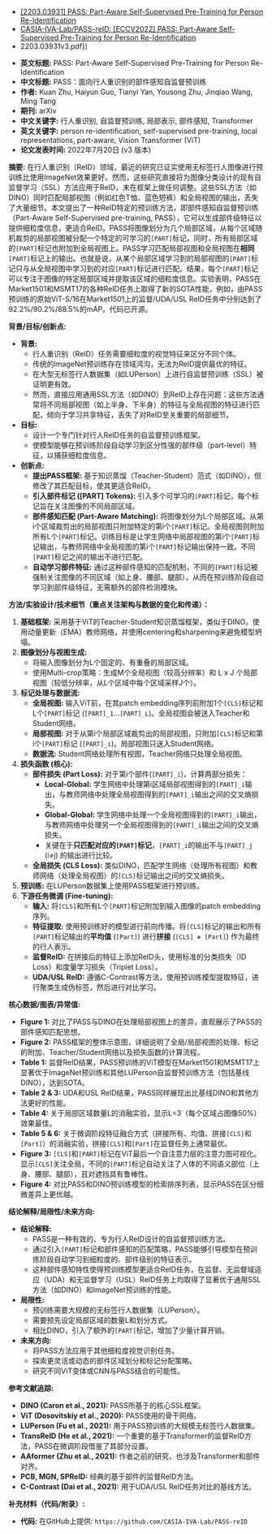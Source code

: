 - [[2203.03931] PASS: Part-Aware Self-Supervised Pre-Training for Person Re-Identification](https://ar5iv.labs.arxiv.org/html/2203.03931#:~:text=In%20this%20paper%2C%20we%20propose%20a%20ReID-specific%20pre-training,to%20offer%20fine-grained%20information%20and%20is%20more%20s)
- [CASIA-IVA-Lab/PASS-reID: [ECCV2022] PASS: Part-Aware Self-Supervised Pre-Training for Person Re-Identification](https://github.com/CASIA-IVA-Lab/PASS-reID?tab=readme-ov-file)
- 2203.03931v3.pdf})



*   **英文标题:** PASS: Part-Aware Self-Supervised Pre-Training for Person Re-Identification
*   **中文标题:** PASS：面向行人重识别的部件感知自监督预训练
*   **作者:** Kuan Zhu, Haiyun Guo, Tianyi Yan, Yousong Zhu, Jinqiao Wang, Ming Tang
*   **期刊:** arXiv
*   **中文关键字:** 行人重识别, 自监督预训练, 局部表示, 部件感知, Transformer
*   **英文关键字:** person re-identification, self-supervised pre-training, local representations, part-aware, Vision Transformer (ViT)
*   **论文发表时间:** 2022年7月20日 (v3 版本)

**摘要:**
在行人重识别（ReID）领域，最近的研究已证实使用无标签行人图像进行预训练比使用ImageNet效果更好。然而，这些研究直接将为图像分类设计的现有自监督学习（SSL）方法应用于ReID，未在框架上做任何调整。这些SSL方法（如DINO）同时匹配局部视图（例如红色T恤、蓝色短裤）和全局视图的输出，丢失了大量细节。本文提出了一种ReID特定的预训练方法，即部件感知自监督预训练（Part-Aware Self-Supervised pre-training, PASS），它可以生成部件级特征以提供细粒度信息，更适合ReID。PASS将图像划分为几个局部区域，从每个区域随机裁剪的局部视图被分配一个特定的可学习的`[PART]`标记。同时，所有局部区域的`[PART]`标记也附加到全局视图上。PASS学习匹配局部视图和全局视图在**相同**`[PART]`标记上的输出。也就是说，从某个局部区域学习到的局部视图的`[PART]`标记只与从全局视图中学习到的对应`[PART]`标记进行匹配。结果，每个`[PART]`标记可以专注于图像的特定局部区域并提取该区域的细粒度信息。实验表明，PASS在Market1501和MSMT17的各种ReID任务上取得了新的SOTA性能，例如，由PASS预训练的原始ViT-S/16在Market1501上的监督/UDA/USL ReID任务中分别达到了92.2%/90.2%/88.5%的mAP。代码已开源。

**背景/目标/创新点:**
*   **背景:**
    *   行人重识别（ReID）任务需要细粒度的视觉特征来区分不同个体。
    *   传统的ImageNet预训练存在领域鸿沟，无法为ReID提供最优的特征。
    *   在大型无标签行人数据集（如LUPerson）上进行自监督预训练（SSL）被证明更有效。
    *   然而，直接应用通用SSL方法（如DINO）到ReID上存在问题：这些方法通常将不同局部视图（如上半身、下半身）的特征与全局视图的特征进行匹配，倾向于学习共享特征，丢失了对ReID至关重要的局部细节。
*   **目标:**
    *   设计一个专门针对行人ReID任务的自监督预训练框架。
    *   使模型能够在预训练阶段自动学习到区分性强的部件级（part-level）特征，以捕获细粒度信息。
*   **创新点:**
    *   **提出PASS框架:** 基于知识蒸馏（Teacher-Student）范式（如DINO），但修改了其匹配目标，使其更适合ReID。
    *   **引入部件标记 ([PART] Tokens):** 引入多个可学习的`[PART]`标记，每个标记旨在关注图像的不同局部区域。
    *   **部件感知匹配 (Part-Aware Matching):** 将图像划分为L个局部区域。从第i个区域裁剪出的局部视图只附加特定的第i个`[PART]`标记。全局视图则附加所有L个`[PART]`标记。训练目标是让学生网络中局部视图的第i个`[PART]`标记输出，与教师网络中全局视图的第i个`[PART]`标记输出保持一致。不同`[PART]`标记之间的输出不进行匹配。
    *   **自动学习部件特征:** 通过这种部件感知的匹配机制，不同的`[PART]`标记被强制关注图像的不同区域（如上身、腰部、腿部），从而在预训练阶段自动学习到部件级特征，无需额外的部件检测模块。

**方法/实验设计/技术细节（重点关注架构与数据的变化和传递）：**
1.  **基础框架:** 采用基于ViT的Teacher-Student知识蒸馏框架，类似于DINO。使用动量更新（EMA）教师网络，并使用centering和sharpening来避免模型坍塌。
2.  **图像划分与视图生成:**
    *   将输入图像划分为L个固定的、有重叠的局部区域。
    *   使用Multi-crop策略：生成M个全局视图（较高分辨率）和 L x J 个局部视图（较低分辨率，从L个区域中每个区域采样J个）。
3.  **标记处理与数据流:**
    *   **全局视图:** 输入ViT前，在其patch embedding序列前附加1个`[CLS]`标记和L个`[PART]`标记 (`[PART]_1`...`[PART]_L`)。全局视图会被送入Teacher和Student网络。
    *   **局部视图:** 对于从第i个局部区域裁剪出的局部视图，只附加`[CLS]`标记和第i个`[PART]`标记 (`[PART]_i`)。局部视图只送入Student网络。
    *   **数据流:** Student网络处理所有视图，Teacher网络只处理全局视图。
4.  **损失函数 (核心):**
    *   **部件损失 (Part Loss):** 对于第i个部件(`[PART]_i`)，计算两部分损失：
        *   **Local-Global:** 学生网络中处理第i区域局部视图得到的`[PART]_i`输出，与教师网络中处理全局视图得到的`[PART]_i`输出之间的交叉熵损失。
        *   **Global-Global:** 学生网络中处理一个全局视图得到的`[PART]_i`输出，与教师网络中处理另一个全局视图得到的`[PART]_i`输出之间的交叉熵损失。
        *   关键在于**只匹配对应的`[PART]`标记**，`[PART]_i`的输出不与`[PART]_j` (i≠j) 的输出进行比较。
    *   **全局损失 (CLS Loss):** 类似DINO，匹配学生网络（处理所有视图）和教师网络（处理全局视图）的`[CLS]`标记输出之间的交叉熵损失。
5.  **预训练:** 在LUPerson数据集上使用PASS框架进行预训练。
6.  **下游任务微调 (Fine-tuning):**
    *   **输入:** 将`[CLS]`和所有L个`[PART]`标记附加到输入图像的patch embedding序列。
    *   **特征提取:** 使用预训练好的模型进行前向传播。将`[CLS]`标记的输出和所有`[PART]`标记输出的**平均值** (`[Part]`) 进行**拼接** (`[CLS] ⊕ [Part]`) 作为最终的行人表示。
    *   **监督ReID:** 在拼接后的特征上添加ReID头，使用标准的分类损失（ID Loss）和度量学习损失（Triplet Loss）。
    *   **UDA/USL ReID:** 遵循C-Contrast等方法，使用预训练模型提取特征，进行聚类生成伪标签，然后进行对比学习。

**核心数据/图表/异常值:**
*   **Figure 1:** 对比了PASS与DINO在处理局部视图上的差异，直观展示了PASS的部件感知匹配思想。
*   **Figure 2:** PASS框架的整体示意图，详细说明了全局/局部视图的处理、标记的附加、Teacher/Student网络以及损失函数的计算流程。
*   **Table 1:** 监督ReID结果，PASS预训练的ViT模型在Market1501和MSMT17上显著优于ImageNet预训练和其他LUPerson自监督预训练方法（包括基线DINO），达到SOTA。
*   **Table 2 & 3:** UDA和USL ReID结果，PASS同样展现出比基线DINO和其他方法更好的性能。
*   **Table 4:** 关于局部区域数量L的消融实验，显示L=3（每个区域占图像50%）效果最佳。
*   **Table 5 & 6:** 关于微调阶段特征融合方式（拼接所有、均值、拼接`[CLS]`和`[Part]`）的消融实验，拼接`[CLS]`和`[Part]`在监督任务上通常最优。
*   **Figure 3:** `[CLS]`和`[PART]`标记在ViT最后一个自注意力层的注意力图可视化。显示`[CLS]`关注全局，不同的`[PART]`标记自动关注了人体的不同语义部位（上身、腰部、腿部），且对遮挡具有鲁棒性。
*   **Figure 4:** 对比PASS和DINO预训练模型的检索排序列表，显示PASS在区分细微差异上更优越。

**结论解释/局限性/未来方向:**
*   **结论解释:**
    *   PASS是一种有效的、专为行人ReID设计的自监督预训练方法。
    *   通过引入`[PART]`标记和部件感知的匹配策略，PASS能够引导模型在预训练阶段自动学习到细粒度的、部件级别的特征表示。
    *   这种部件感知特性使得预训练模型更适合ReID任务，在监督、无监督域适应（UDA）和无监督学习（USL）ReID任务上均取得了显著优于通用SSL方法（如DINO）和ImageNet预训练的性能。
*   **局限性:**
    *   预训练需要大规模的无标签行人数据集（LUPerson）。
    *   需要预先设定局部区域的数量L和划分方式。
    *   相比DINO，引入了额外的`[PART]`标记，增加了少量计算开销。
*   **未来方向:**
    *   将PASS方法应用于其他细粒度视觉识别任务。
    *   探索更灵活或动态的部件区域划分和标记分配策略。
    *   研究不同ViT变体或CNN与PASS结合的可能性。

**参考文献追踪:**
*   **DINO (Caron et al., 2021):** PASS所基于的核心SSL框架。
*   **ViT (Dosovitskiy et al., 2020):** PASS使用的骨干网络。
*   **LUPerson (Fu et al., 2021):** 用于PASS预训练的大规模无标签行人数据集。
*   **TransReID (He et al., 2021):** 一个重要的基于Transformer的监督ReID方法，PASS在微调阶段借鉴了其部分设置。
*   **AAformer (Zhu et al., 2021):** 作者之前的研究，也涉及Transformer和部件对齐。
*   **PCB, MGN, SPReID:** 经典的基于部件的监督ReID方法。
*   **C-Contrast (Dai et al., 2021):** 用于UDA/USL ReID任务对比的基线方法。

**补充材料（代码/附录）:**
*   **代码:** 在GitHub上提供: `https://github.com/CASIA-IVA-Lab/PASS-reID`
